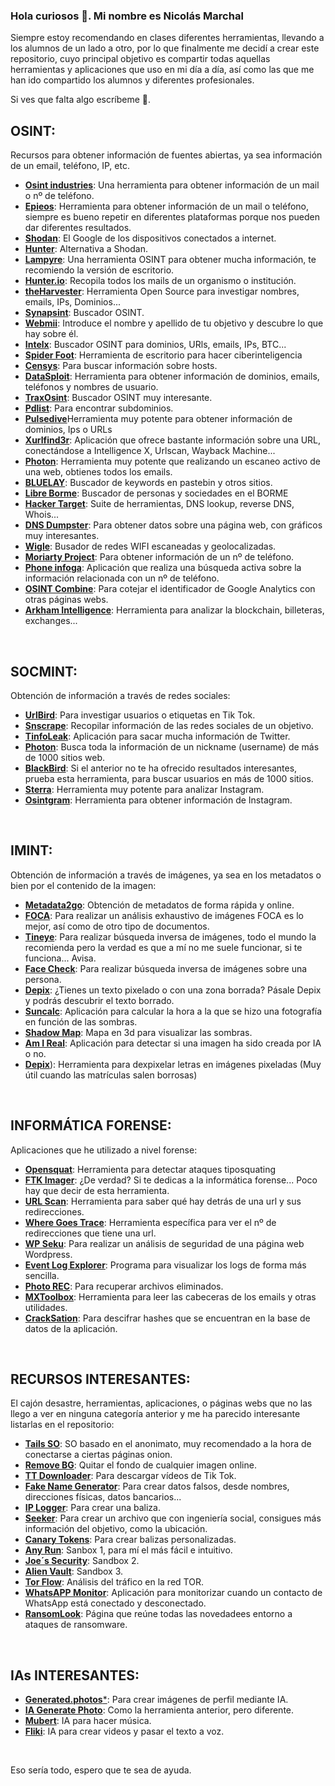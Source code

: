 ### Hola curiosos 👋. Mi nombre es Nicolás Marchal

Siempre estoy recomendando en clases diferentes herramientas, llevando a los alumnos de un lado a otro, por lo que finalmente me decidí a crear este repositorio, cuyo principal objetivo es compartir todas aquellas herramientas y aplicaciones que uso en mi día a día, así como las que me han ido compartido los alumnos y diferentes profesionales.

Si ves que falta algo escríbeme 📧.

## OSINT:
Recursos para obtener información de fuentes abiertas, ya sea información de un email, teléfono, IP, etc.

- [**Osint industries**](https://osint.industries/): Una herramienta para obtener información de un mail o nº de teléfono.
- [**Epieos**](https://epieos.com/): Herramienta para obtener información de un mail o teléfono, siempre es bueno repetir en diferentes plataformas porque nos pueden dar diferentes resultados.
- [**Shodan**](https://www.shodan.io/): El Google de los dispositivos conectados a internet.
- [**Hunter**](https://hunter.how/): Alternativa a Shodan.
- [**Lampyre**](https://lampyre.io/): Una herramienta OSINT para obtener mucha información, te recomiendo la versión de escritorio.
- [**Hunter.io**](https://hunter.io/): Recopila todos los mails de un organismo o institución.
- [**theHarvester**](https://github.com/laramies/theHarvester): Herramienta Open Source para investigar nombres, emails, IPs, Dominios...
- [**Synapsint**](https://synapsint.com/index.php): Buscador OSINT.
- [**Webmii**](https://webmii.com/): Introduce el nombre y apellido de tu objetivo y descubre lo que hay sobre él.
- [**Intelx**](https://intelx.io/): Buscador OSINT para dominios, URls, emails, IPs, BTC...
- [**Spider Foot**](https://github.com/smicallef/spiderfoot.git): Herramienta de escritorio para hacer ciberinteligencia
- [**Censys**](https://search.censys.io/): Para buscar información sobre hosts.
- [**DataSploit**](https://github.com/DataSploit/datasploit): Herramienta para obtener información de dominios, emails, teléfonos y nombres de usuario.
- [**TraxOsint**](https://github.com/N0rz3/TraxOsint): Buscador OSINT muy interesante.
- [**Pdlist**](https://github.com/gnebbia/pdlist): Para encontrar subdominios.
- [**Pulsedive**](https://pulsedive.com/)Herramienta muy potente para obtener información de dominios, Ips o URLs
- [**Xurlfind3r**](https://github.com/hueristiq/xurlfind3r): Aplicación que ofrece bastante información sobre una URL, conectándose a Intelligence X, Urlscan, Wayback Machine...
- [**Photon**](https://github.com/s0md3v/Photon): Herramienta muy potente que realizando un escaneo activo de una web, obtienes todos los emails.
- [**BLUELAY**](https://github.com/xakepnz/BLUELAY): Buscador de keywords en pastebin y otros sitios.
- [**Libre Borme**](https://librebor.me/): Buscador de personas y sociedades en el BORME
- [**Hacker Target**](https://hackertarget.com/): Suite de herramientas, DNS lookup, reverse DNS, Whois...
- [**DNS Dumpster**](https://dnsdumpster.com/): Para obtener datos sobre una página web, con gráficos muy interesantes.
- [**Wigle**](https://wigle.net/): Busador de redes WIFI escaneadas y geolocalizadas.
- [**Moriarty Project**](https://github.com/AzizKpln/Moriarty-Project): Para obtener información de un nº de teléfono.
- [**Phone infoga**](https://github.com/sundowndev/phoneinfoga): Aplicación que realiza una búsqueda activa sobre la información relacionada con un nº de teléfono.
- [**OSINT Combine**](https://www.osintcombine.com/google-analytics-id-explorer): Para cotejar el identificador de Google Analytics con otras páginas webs. 
- [**Arkham Intelligence**](https://platform.arkhamintelligence.com/): Herramienta para analizar la blockchain, billeteras, exchanges...
  
</br>

## SOCMINT:
Obtención de información a través de redes sociales:

- [**UrlBird**](https://urlebird.com/es/): Para investigar usuarios o etiquetas en Tik Tok.
- [**Snscrape**](https://github.com/JustAnotherArchivist/snscrape): Recopilar información de las redes sociales de un objetivo.
- [**TinfoLeak**](https://github.com/vaguileradiaz/tinfoleak): Aplicación para sacar mucha información de Twitter.
- [**Photon**](https://github.com/s0md3v/Photon): Busca toda la información de un nickname (username) de más de 1000 sitios web.
- [**BlackBird**](https://github.com/p1ngul1n0/blackbird): Si el anterior no te ha ofrecido resultados interesantes, prueba esta herramienta, para buscar usuarios en más de 1000 sitios.
- [**Sterra**](https://github.com/novitae/sterraxcyl): Herramienta muy potente para analizar Instagram.
- [**Osintgram**](https://github.com/Datalux/Osintgram): Herramienta para obtener información de Instagram.

</br>

## IMINT:
Obtención de información a través de imágenes, ya sea en los metadatos o bien por el contenido de la imagen:

- [**Metadata2go**](https://www.metadata2go.com/): Obtención de metadatos de forma rápida y online.
- [**FOCA**](https://github.com/ElevenPaths/FOCA): Para realizar un análisis exhaustivo de imágenes FOCA es lo mejor, así como de otro tipo de documentos.
- [**Tineye**](https://tineye.com/): Para realizar búsqueda inversa de imágenes, todo el mundo la recomienda pero la verdad es que a mí no me suele funcionar, si te funciona... Avisa.
- [**Face Check**](https://facecheck.id/): Para realizar búsqueda inversa de imágenes sobre una persona.
- [**Depix**](https://github.com/spipm/Depix): ¿Tienes un texto pixelado o con una zona borrada? Pásale Depix y podrás descubrir el texto borrado.
- [**Suncalc**](http://suncalc.net/): Aplicación para calcular la hora a la que se hizo una fotografía en función de las sombras.
- [**Shadow Map**](https://app.shadowmap.org/?): Mapa en 3d para visualizar las sombras.
- [**Am I Real**](https://seintpl.github.io/AmIReal/): Aplicación para detectar si una imagen ha sido creada por IA o no.
- [**Depix**](https://github.com/spipm/Depix)): Herramienta para dexpixelar letras en imágenes pixeladas (Muy útil cuando las matrículas salen borrosas)


</br>

## INFORMÁTICA FORENSE:
Aplicaciones que he utilizado a nivel forense:

- [**Opensquat**](https://github.com/atenreiro/opensquat): Herramienta para detectar ataques tiposquating
- [**FTK Imager**](https://www.exterro.com/ftk-imager): ¿De verdad? Si te dedicas a la informática forense... Poco hay que decir de esta herramienta.
- [**URL Scan**](https://urlscan.io/): Herramienta para saber qué hay detrás de una url y sus redirecciones.
- [**Where Goes Trace**](https://wheregoes.com/trace/): Herramienta específica para ver el nº de redirecciones que tiene una url.
- [**WP Seku**](https://github.com/andripwn/WPSeku): Para realizar un análisis de seguridad de una página web Wordpress.
- [**Event Log Explorer**](https://eventlogxp.com/): Programa para visualizar los logs de forma más sencilla.
- [**Photo REC**](https://www.cgsecurity.org/wiki/PhotoRec_ES): Para recuperar archivos eliminados.
- [**MXToolbox**](https://mxtoolbox.com/EmailHeaders.aspx): Herramienta para leer las cabeceras de los emails y otras utilidades.
- [**CrackSation**](https://crackstation.net/): Para descifrar hashes que se encuentran en la base de datos de la aplicación.
</br>

## RECURSOS INTERESANTES:
El cajón desastre, herramientas, aplicaciones, o páginas webs que no las llego a ver en ninguna categoría anterior y me ha parecido interesante listarlas en el repositorio:

- [**Tails SO**](https://tails.net/index.es.html): SO basado en el anonimato, muy recomendado a la hora de conectarse a ciertas páginas onion.
- [**Remove BG**](https://www.remove.bg/es): Quitar el fondo de cualquier imagen online.
- [**TT Downloader**](https://ttdownloader.com/es/): Para descargar vídeos de Tik Tok.
- [**Fake Name Generator**](https://es.fakenamegenerator.com/): Para crear datos falsos, desde nombres, direcciones físicas, datos bancarios...
- [**IP Logger**](https://iplogger.org/es/): Para crear una baliza.
- [**Seeker**](https://github.com/thewhiteh4t/seeker): Para crear un archivo que con ingeniería social, consigues más información del objetivo, como la ubicación.
- [**Canary Tokens**](https://canarytokens.org/generate): Para crear balizas personalizadas.
- [**Any Run**](https://any.run/): Sanbox 1, para mí el más fácil e intuitivo.
- [**Joe´s Security**](https://www.joesecurity.org/): Sandbox 2.
- [**Alien Vault**](https://otx.alienvault.com/): Sandbox 3.
- [**Tor Flow**](https://torflow.uncharted.software/): Análisis del tráfico en la red TOR.
- [**WhatsAPP Monitor**](https://github.com/ErikTschierschke/WhatsappMonitor): Aplicación para monitorizar cuando un contacto de WhatsApp está conectado y desconectado.
- [**RansomLook**](https://www.ransomlook.io/): Página que reúne todas las novedadees entorno a ataques de ransomware.

</br>

## IAs INTERESANTES:
- [**Generated.photos***](https://generated.photos/human-generator/): Para crear imágenes de perfil mediante IA.
- [**IA Generate Photo**](https://thispersondoesnotexist.com/): Como la herramienta anterior, pero diferente.
- [**Mubert**](https://mubert.com/render): IA para hacer música.
- [**Fliki**](https://fliki.ai/): IA para crear videos y pasar el texto a voz.
 
</br>

Eso sería todo, espero que te sea de ayuda.
